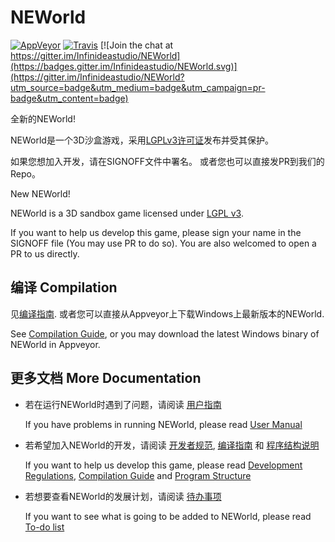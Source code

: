 # NEWorld
[![AppVeyor](https://img.shields.io/appveyor/ci/abc612008/NEWorld/renew.svg?label=Windows)](https://ci.appveyor.com/project/abc612008/NEWorld)
[![Travis](https://img.shields.io/travis/Infinideastudio/NEWorld/renew.svg?label=Linux)](https://travis-ci.org/Infinideastudio/NEWorld)
[![Join the chat at https://gitter.im/Infinideastudio/NEWorld](https://badges.gitter.im/Infinideastudio/NEWorld.svg)](https://gitter.im/Infinideastudio/NEWorld?utm_source=badge&utm_medium=badge&utm_campaign=pr-badge&utm_content=badge)

全新的NEWorld!  

NEWorld是一个3D沙盒游戏，采用[LGPLv3许可证](http://www.gnu.org/licenses/lgpl.html)发布并受其保护。  

如果您想加入开发，请在SIGNOFF文件中署名。  或者您也可以直接发PR到我们的Repo。

New NEWorld!

NEWorld is a 3D sandbox game licensed under [LGPL v3](http://www.gnu.org/licenses/lgpl.html).

If you want to help us develop this game, please sign your name in the SIGNOFF file (You may use PR to do so). You are also welcomed to open a PR to us directly.

## 编译 Compilation
见[编译指南](doc/installation.md). 或者您可以直接从Appveyor上下载Windows上最新版本的NEWorld.

See [Compilation Guide](doc/installation.md), or you may download the latest Windows binary of NEWorld in Appveyor.

## 更多文档 More Documentation

* 若在运行NEWorld时遇到了问题，请阅读 [用户指南](doc/usermanual.md)

  If you have problems in running NEWorld, please read  [User Manual](doc/usermanual.md)

* 若希望加入NEWorld的开发，请阅读 [开发者规范](doc/regulations.md), [编译指南](doc/installation.md) 和 [程序结构说明](doc/structure.md)

  If you want to help us develop this game, please read  [Development Regulations](doc/regulations.md), [Compilation Guide](doc/installation.md) and [Program Structure](doc/structure.md)

* 若想要查看NEWorld的发展计划，请阅读 [待办事项](https://github.com/Infinideastudio/NEWorld/issues/46)

  If you want to see what is going to be added to NEWorld, please read [To-do list](https://github.com/Infinideastudio/NEWorld/issues/46)
